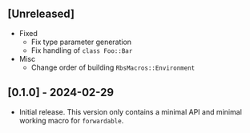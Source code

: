 ## [Unreleased]

- Fixed
  - Fix type parameter generation
  - Fix handling of `class Foo::Bar`
- Misc
  - Change order of building `RbsMacros::Environment`

## [0.1.0] - 2024-02-29

- Initial release. This version only contains a minimal API and
  minimal working macro for `forwardable`.
